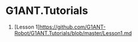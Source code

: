 # G1ANT.Tutorials

1. [Lesson 1]https://github.com/G1ANT-Robot/G1ANT.Tutorials/blob/master/Lesson1.md
